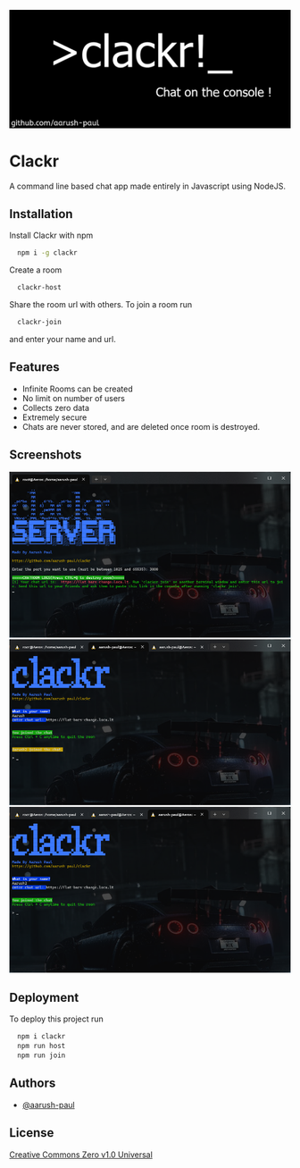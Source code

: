 
![clackr](https://raw.githubusercontent.com/aarush-paul/clackr/main/pics/logo.png)


# Clackr

A command line based chat app made entirely in Javascript using NodeJS.


## Installation

Install Clackr with npm

```bash
  npm i -g clackr
```

Create a room

```bash
  clackr-host
```
Share the room url with others.
To join a room run

```bash
  clackr-join
```
and enter your name and url.
## Features

- Infinite Rooms can be created
- No limit on number of users
- Collects zero data
- Extremely secure
- Chats are never stored, and are deleted once room is destroyed.


## Screenshots

![App Screenshot](https://raw.githubusercontent.com/aarush-paul/clackr/main/pics/1.png)
![App Screenshot](https://raw.githubusercontent.com/aarush-paul/clackr/main/pics/2.png)
![App Screenshot](https://raw.githubusercontent.com/aarush-paul/clackr/main/pics/3.png)


## Deployment

To deploy this project run

```bash
  npm i clackr
  npm run host
  npm run join
```


## Authors

- [@aarush-paul](https://www.github.com/aarush-paul)


## License

[Creative Commons Zero v1.0 Universal](https://github.com/aarush-paul/clackr/blob/main/LICENSE)

